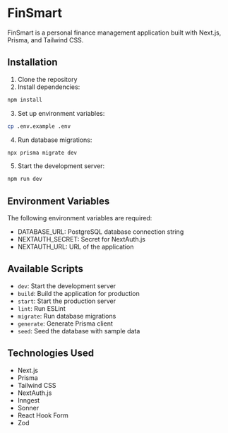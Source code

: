 # FinSmart

FinSmart is a personal finance management application built with Next.js, Prisma, and Tailwind CSS.

## Installation

1. Clone the repository
2. Install dependencies:
```bash
npm install
```
3. Set up environment variables:
```bash
cp .env.example .env
```
4. Run database migrations:
```bash
npx prisma migrate dev
```
5. Start the development server:
```bash
npm run dev
```

## Environment Variables

The following environment variables are required:

- DATABASE_URL: PostgreSQL database connection string
- NEXTAUTH_SECRET: Secret for NextAuth.js
- NEXTAUTH_URL: URL of the application

## Available Scripts

- `dev`: Start the development server
- `build`: Build the application for production
- `start`: Start the production server
- `lint`: Run ESLint
- `migrate`: Run database migrations
- `generate`: Generate Prisma client
- `seed`: Seed the database with sample data

## Technologies Used

- Next.js
- Prisma
- Tailwind CSS
- NextAuth.js
- Inngest
- Sonner
- React Hook Form
- Zod


